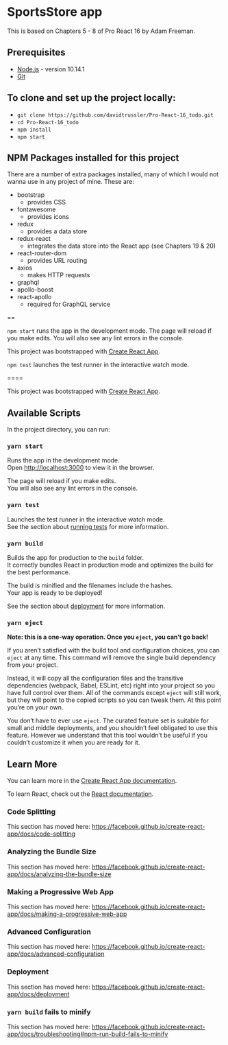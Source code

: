 # SportsStore app

This is based on Chapters 5 - 8 of Pro React 16 by Adam Freeman.

## Prerequisites

- [Node.js](https://nodejs.org/) - version 10.14.1
- [Git](http://git-scm.com/)

## To clone and set up the project locally:

- `git clone https://github.com/davidtrussler/Pro-React-16_todo.git`
- `cd Pro-React-16_todo`
- `npm install`
- `npm start`

## NPM Packages installed for this project

There are a number of extra packages installed, many of which I would not wanna use in any project of mine. These are:

- bootstrap
  - provides CSS
- fontawesome
  - provides icons
- redux
  - provides a data store
- redux-react
  - integrates the data store into the React app (see Chapters 19 & 20)
- react-router-dom
  - provides URL routing
- axios
  - makes HTTP requests
- graphql
- apollo-boost
- react-apollo
  - required for  GraphQL service

==

`npm start` runs the app in the development mode.
The page will reload if you make edits.
You will also see any lint errors in the console.

This project was bootstrapped with [Create React App](https://github.com/facebook/create-react-app).

`npm test` launches the test runner in the interactive watch mode.

====

This project was bootstrapped with [Create React App](https://github.com/facebook/create-react-app).

## Available Scripts

In the project directory, you can run:

### `yarn start`

Runs the app in the development mode.<br />
Open [http://localhost:3000](http://localhost:3000) to view it in the browser.

The page will reload if you make edits.<br />
You will also see any lint errors in the console.

### `yarn test`

Launches the test runner in the interactive watch mode.<br />
See the section about [running tests](https://facebook.github.io/create-react-app/docs/running-tests) for more information.

### `yarn build`

Builds the app for production to the `build` folder.<br />
It correctly bundles React in production mode and optimizes the build for the best performance.

The build is minified and the filenames include the hashes.<br />
Your app is ready to be deployed!

See the section about [deployment](https://facebook.github.io/create-react-app/docs/deployment) for more information.

### `yarn eject`

**Note: this is a one-way operation. Once you `eject`, you can’t go back!**

If you aren’t satisfied with the build tool and configuration choices, you can `eject` at any time. This command will remove the single build dependency from your project.

Instead, it will copy all the configuration files and the transitive dependencies (webpack, Babel, ESLint, etc) right into your project so you have full control over them. All of the commands except `eject` will still work, but they will point to the copied scripts so you can tweak them. At this point you’re on your own.

You don’t have to ever use `eject`. The curated feature set is suitable for small and middle deployments, and you shouldn’t feel obligated to use this feature. However we understand that this tool wouldn’t be useful if you couldn’t customize it when you are ready for it.

## Learn More

You can learn more in the [Create React App documentation](https://facebook.github.io/create-react-app/docs/getting-started).

To learn React, check out the [React documentation](https://reactjs.org/).

### Code Splitting

This section has moved here: https://facebook.github.io/create-react-app/docs/code-splitting

### Analyzing the Bundle Size

This section has moved here: https://facebook.github.io/create-react-app/docs/analyzing-the-bundle-size

### Making a Progressive Web App

This section has moved here: https://facebook.github.io/create-react-app/docs/making-a-progressive-web-app

### Advanced Configuration

This section has moved here: https://facebook.github.io/create-react-app/docs/advanced-configuration

### Deployment

This section has moved here: https://facebook.github.io/create-react-app/docs/deployment

### `yarn build` fails to minify

This section has moved here: https://facebook.github.io/create-react-app/docs/troubleshooting#npm-run-build-fails-to-minify
